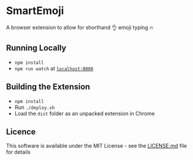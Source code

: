 # SmartEmoji

A browser extension to allow for shorthand 👌 emoji typing 🔥

## Running Locally

* `npm install`
* `npm run watch` at [`localhost:8080`](http://localhost:8080)

## Building the Extension

* `npm install`
* Run `./deploy.sh`
* Load the `dist` folder as an unpacked extension in Chrome

## Licence
This software is available under the MIT License - see the [LICENSE.md](https://github.com/edwinzhng/smart-emoji/blob/master/LICENSE.md) file for details


